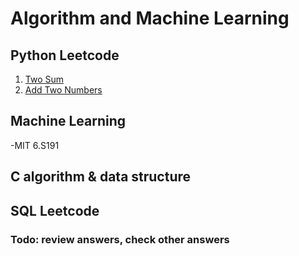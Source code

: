 # Algorithm and Machine Learning

## Python Leetcode 
1. [Two Sum](https://github.com/benroo123/aNd/blob/main/pythonLeetcode/twoSum.py)
2. [Add Two Numbers](https://github.com/benroo123/aNd/blob/main/pythonLeetcode/addTwoNums.py)
## Machine Learning
-MIT 6.S191
## C algorithm & data structure 
## SQL Leetcode

<h3>Todo: review answers, check other answers</h3>
